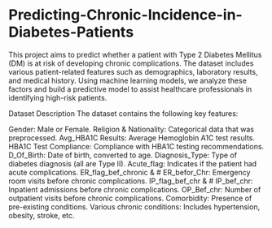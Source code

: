 # Predicting-Chronic-Incidence-in-Diabetes-Patients
This project aims to predict whether a patient with Type 2 Diabetes Mellitus (DM) is at risk of developing chronic complications. The dataset includes various patient-related features such as demographics, laboratory results, and medical history. Using machine learning models, we analyze these factors and build a predictive model to assist healthcare professionals in identifying high-risk patients.

Dataset Description
The dataset contains the following key features:

Gender: Male or Female.
Religion & Nationality: Categorical data that was preprocessed.
Avg_HBA1C Results: Average Hemoglobin A1C test results.
HBA1C Test Compliance: Compliance with HBA1C testing recommendations.
D_Of_Birth: Date of birth, converted to age.
Diagnosis_Type: Type of diabetes diagnosis (all are Type II).
Acute_flag: Indicates if the patient had acute complications.
ER_flag_bef_chronic & # ER_befor_Chr: Emergency room visits before chronic complications.
IP_flag_bef_chr & # IP_bef_chr: Inpatient admissions before chronic complications.
OP_Bef_chr: Number of outpatient visits before chronic complications.
Comorbidity: Presence of pre-existing conditions.
Various chronic conditions: Includes hypertension, obesity, stroke, etc.
